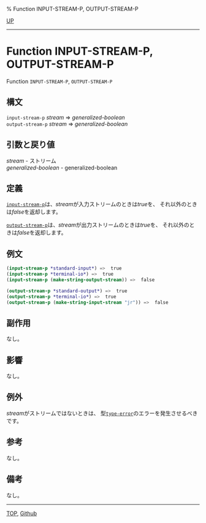 % Function INPUT-STREAM-P, OUTPUT-STREAM-P

[UP](21.2.html)  

---

# Function **INPUT-STREAM-P, OUTPUT-STREAM-P**


Function `INPUT-STREAM-P`, `OUTPUT-STREAM-P`


## 構文

`input-stream-p` *stream* => *generalized-boolean*  
`output-stream-p` *stream* => *generalized-boolean*


## 引数と戻り値

*stream* - ストリーム  
*generalized-boolean* - generalized-boolean


## 定義

[`input-stream-p`](21.2.input-stream-p.html)は、*stream*が入力ストリームのときは*true*を、
それ以外のときは*false*を返却します。

[`output-stream-p`](21.2.input-stream-p.html)は、*stream*が出力ストリームのときは*true*を、
それ以外のときは*false*を返却します。


## 例文

```lisp
(input-stream-p *standard-input*) =>  true
(input-stream-p *terminal-io*) =>  true
(input-stream-p (make-string-output-stream)) =>  false

(output-stream-p *standard-output*) =>  true
(output-stream-p *terminal-io*) =>  true
(output-stream-p (make-string-input-stream "jr")) =>  false
```


## 副作用

なし。


## 影響

なし。


## 例外

*stream*がストリームではないときは、
型[`type-error`](4.4.type-error.html)のエラーを発生させるべきです。


## 参考

なし。


## 備考

なし。


---
[TOP](index.html),  [Github](https://github.com/nptcl/npt-japanese)

